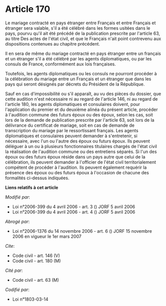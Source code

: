 # Article 170

Le mariage contracté en pays étranger entre Français et entre Français et étranger sera valable, s'il a été célébré dans les
formes usitées dans le pays, pourvu qu'il ait été précédé de la publication prescrite par l'article 63, au titre Des actes de
l'état civil, et que le Français n'ait point contrevenu aux dispositions contenues au chapitre précédent.

Il en sera de même du mariage contracté en pays étranger entre un français et un étranger s'il a été célébré par les agents
diplomatiques, ou par les consuls de France, conformément aux lois françaises.

Toutefois, les agents diplomatiques ou les consuls ne pourront procéder à la célébration du mariage entre un Français et un
étranger que dans les pays qui seront désignés par décrets du Président de la République.

Sauf en cas d'impossibilité ou s'il apparaît, au vu des pièces du dossier, que cette audition n'est nécessaire ni au regard
de l'article 146, ni au regard de l'article 180, les agents diplomatiques et consulaires doivent, pour l'application du
premier et du deuxième alinéa du présent article, procéder à l'audition commune des futurs époux ou des époux, selon les cas,
soit lors de la demande de publication prescrite par l'article 63, soit lors de la délivrance du certificat de mariage, soit
en cas de demande de transcription du mariage par le ressortissant français. Les agents diplomatiques et consulaires peuvent
demander à s'entretenir, si nécessaire, avec l'un ou l'autre des époux ou futurs époux. Ils peuvent déléguer à un ou à
plusieurs fonctionnaires titulaires chargés de l'état civil la réalisation de l'audition commune ou des entretiens séparés.
Si l'un des époux ou des futurs époux réside dans un pays autre que celui de la célébration, ils peuvent demander à
l'officier de l'état civil territorialement compétent de procéder à l'audition. Ils peuvent également requérir la présence
des époux ou des futurs époux à l'occasion de chacune des formalités ci-dessus indiquées.

**Liens relatifs à cet article**

_Modifié par_:

  - Loi n°2006-399 du 4 avril 2006 - art. 3 () JORF 5 avril 2006
  - Loi n°2006-399 du 4 avril 2006 - art. 4 () JORF 5 avril 2006

_Abrogé par_:

  - Loi n°2006-1376 du 14 novembre 2006 - art. 6 () JORF 15 novembre 2006 en vigueur le 1er mars 2007

_Cite_:

  - Code civil - art. 146 (V)
  - Code civil - art. 180 (M)

_Cité par_:

  - Code civil - art. 63 (M)

_Codifié par_:

  - Loi n°1803-03-14
